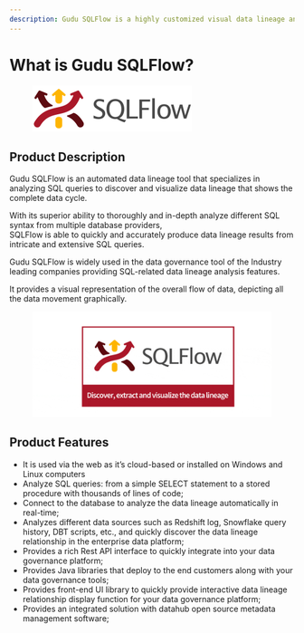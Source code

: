 ```yaml
---
description: Gudu SQLFlow is a highly customized visual data lineage analysis tool
---
```


# What is Gudu SQLFlow?



<figure><img src=".gitbook/assets/logo_hennaname_gray_282_82.png" alt=""><figcaption></figcaption></figure>

## Product Description

Gudu SQLFlow is an automated data lineage tool that specializes in analyzing SQL queries to discover and visualize data lineage that shows the complete data cycle.

With its superior ability to thoroughly and in-depth analyze different SQL syntax from multiple database providers,\
SQLFlow is able to quickly and accurately produce data lineage results from intricate and extensive SQL queries.

Gudu SQLFlow is widely used in the data governance tool of the Industry leading companies providing SQL-related data lineage analysis features.

It provides a visual representation of the overall flow of data, depicting all the data movement graphically.

<figure><img src=".gitbook/assets/sqlflow-intro.gif" alt=""><figcaption></figcaption></figure>

## Product Features

* It is used via the web as it’s cloud-based or installed on Windows and Linux computers
* Analyze SQL queries: from a simple SELECT statement to a stored procedure with thousands of lines of code;
* Connect to the database to analyze the data lineage automatically in real-time;
* Analyzes different data sources such as Redshift log, Snowflake query history, DBT scripts, etc., and quickly discover the data lineage relationship in the enterprise data platform;
* Provides a rich Rest API interface to quickly integrate into your data governance platform;
* Provides Java libraries that deploy to the end customers along with your data governance tools;
* Provides front-end UI library to quickly provide interactive data lineage relationship display function for your data governance platform;
* Provides an integrated solution with datahub open source metadata management software;
